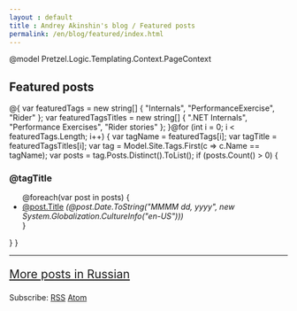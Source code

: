 ```yaml
---
layout : default
title : Andrey Akinshin's blog / Featured posts
permalink: /en/blog/featured/index.html
---
```

@model Pretzel.Logic.Templating.Context.PageContext

<h2>Featured posts</h2>
<div>
@{
    var featuredTags = new string[] { "Internals", "PerformanceExercise", "Rider" };
    var featuredTagsTitles = new string[] { ".NET Internals", "Performance Exercises", "Rider stories" };
}@for (int i = 0; i < featuredTags.Length; i++)
{
    var tagName = featuredTags[i];
    var tagTitle = featuredTagsTitles[i]; 
    var tag = Model.Site.Tags.First(c => c.Name == tagName);
    var posts = tag.Posts.Distinct().ToList();
    if (posts.Count() > 0)
    {
        <h3 id="@tag.Name">@tagTitle</h3>
        <ul>
        @foreach(var post in posts)
        {
            <li><a href='@post.Url.Replace("index.html", "")'>@post.Title</a> <i>(@post.Date.ToString("MMMM dd, yyyy", new System.Globalization.CultureInfo("en-US")))</i></li>
        }
        </ul>
    }
}
</div>
<hr />
<p style="font-size:150%"><a href="/ru/blog/content/">More posts in Russian</a></p>
<p>Subscribe: <a href="/en/rss.xml">RSS</a> <a href="/en/atom.xml">Atom</a></p>